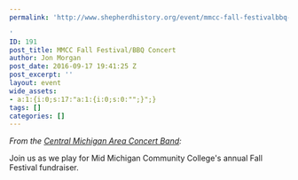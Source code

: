 ```yaml
---
permalink: 'http://www.shepherdhistory.org/event/mmcc-fall-festivalbbq-concert/

'
ID: 191
post_title: MMCC Fall Festival/BBQ Concert
author: Jon Morgan
post_date: 2016-09-17 19:41:25 Z
post_excerpt: ''
layout: event
wide_assets:
- a:1:{i:0;s:17:"a:1:{i:0;s:0:"";}";}
tags: []
categories: []
---
```


<em>From the <a href="https://www.facebook.com/cmacb1/">Central Michigan Area Concert Band</a>:</em>

Join us as we play for Mid Michigan Community College's annual Fall Festival fundraiser.
